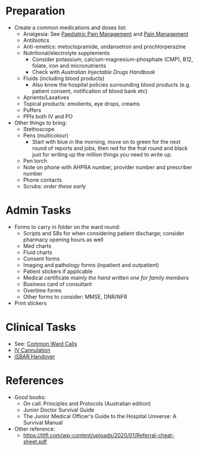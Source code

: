 # Preparation
- Create a common medications and doses list:
	- Analgesia: See [Paediatric Pain Management](01%20Disciplines/Paediatrics/Topics/Paediatric%20Pain%20Management.md) and [Pain Management](01%20Disciplines/Clinical/Topics/Pain%20Management.md)
	- Antibiotics
	- Anti-emetics: metoclopramide, ondansetron and prochlorperazine
	- Nutritional/electrolyte supplements
		- Consider potassium, calcium-magnesium-phosphate (CMP), B12, folate, iron and micronutrients
		- Check with *Australian Injectable Drugs Handbook*
	- Fluids (including blood products)
		- Also know the hospital policies surrounding blood products (e.g. patient consent, notification of blood bank etc)
	- Aprients/Laxatives
	- Topical products: emolients, eye drops, creams
	- Puffers
	- PPIs both IV and PO
- Other things to bring:
	- Stethoscope
	- Pens (multicolour)
		- Start with blue in the morning, move on to green for the next round of reports and jobs, then red for the fnal round and black just for writing up the million things you need to write up.
	- Pen torch
	- Note on phone with AHPRA number, provider number and prescriber number
	- Phone contacts
	- Scrubs: *order these early*
# Admin Tasks
- Forms to carry in folder on the ward round:
	- Scripts and S8s for when considering patient discharge; consider pharmacy opening hours as well
	- Med charts
	- Fluid charts
	- Consent forms
	- Imaging and pathology forms (inpatient and outpatient)
	- Patient stickers if applicable
	- Medical certificate *mainly the hand written one for family members*
	- Business card of consultant
	- Overtime forms
	- Other forms to consider: MMSE, DNR/NFR
- Print stickers
# Clinical Tasks
- See: [Common Ward Calls](02%20Rotations/Common%20Ward%20Calls.md) 
- [IV Cannulation](01%20Disciplines/Clinical/Procedures/IV%20Cannulation.md)
- [iSBAR Handover](00%20Reference/Clinical/iSBAR%20Handover.md)
# References
- Good books:
	- On call: Principles and Protocols (Australian edition)
	- Junior Doctor Survival Guide
	- The Junior Medical Officer's Guide to the Hospital Universe: A Survival Manual
- Other reference:
	- https://litfl.com/wp-content/uploads/2020/01/Referral-cheat-sheet.pdf